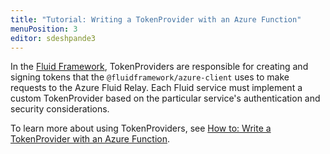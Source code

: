 ```yaml
---
title: "Tutorial: Writing a TokenProvider with an Azure Function"
menuPosition: 3
editor: sdeshpande3
---
```


In the [Fluid Framework](https://fluidframework.com/), TokenProviders are responsible for creating and signing tokens that the `@fluidframework/azure-client` uses to make requests to the Azure Fluid Relay. Each Fluid service must implement a custom TokenProvider based on the particular service's authentication and security considerations.

To learn more about using TokenProviders, see [How to: Write a TokenProvider with an Azure Function](https://learn.microsoft.com/azure/azure-fluid-relay/how-tos/azure-function-token-provider).
